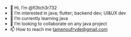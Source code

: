 - 👋 Hi, I’m @fl3tch3r732
- 👀 I’m interested in java; flutter; backend dev; UI&UX dev
- 🌱 I’m currently learning java
- 💞️ I’m looking to collaborate on any java project
- 📫 How to reach me tamenoufryde@gmail.com

<!---
fl3tch3r732/fl3tch3r732 is a ✨ special ✨ repository because its `README.md` (this file) appears on your GitHub profile.
You can click the Preview link to take a look at your changes.
--->
